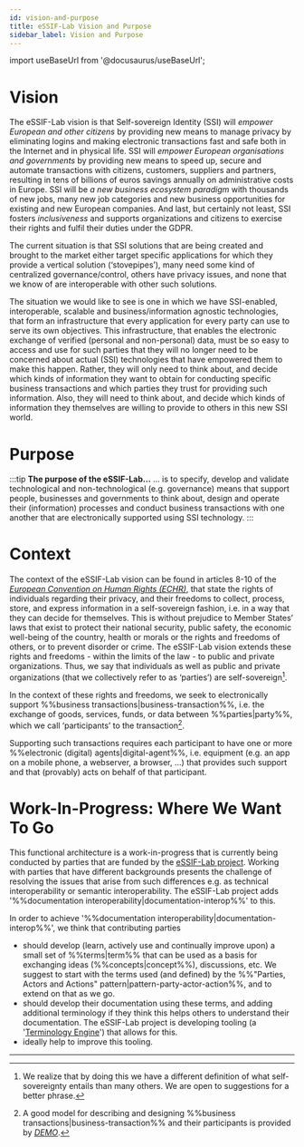 ```yaml
---
id: vision-and-purpose
title: eSSIF-Lab Vision and Purpose
sidebar_label: Vision and Purpose
---
```


import useBaseUrl from '@docusaurus/useBaseUrl';

# Vision

The eSSIF-Lab vision is that Self-sovereign Identity (SSI) will *empower European and other citizens* by providing new means to manage privacy by eliminating logins and making electronic transactions fast and safe both in the Internet and in physical life. SSI will *empower European organisations and governments* by providing new means to speed up, secure and automate transactions with citizens, customers, suppliers and partners, resulting in tens of billions of euros savings annually on administrative costs in Europe. SSI will be *a new business ecosystem paradigm* with thousands of new jobs, many new job categories and new business opportunities for existing and new European companies. And last, but certainly not least, SSI fosters *inclusiveness* and supports organizations and citizens to exercise their rights and fulfil their duties under the GDPR.

The current situation is that SSI solutions that are being created and brought to the market either target specific applications for which they provide a vertical solution (‘stovepipes’), many need some kind of centralized governance/control, others have privacy issues, and none that we know of are interoperable with other such solutions.

The situation we would like to see is one in which we have SSI-enabled, interoperable, scalable and business/information agnostic technologies, that form an infrastructure that every application for every party can use to serve its own objectives. This infrastructure, that enables the electronic exchange of verified (personal and non-personal) data, must be so easy to access and use for such parties that they will no longer need to be concerned about actual (SSI) technologies that have empowered them to make this happen. Rather, they will only need to think about, and decide which kinds of information they want to obtain for conducting specific business transactions and which parties they trust for providing such information. Also, they will need to think about, and decide which kinds of information they themselves are willing to provide to others in this new SSI world.

# Purpose

:::tip **The purpose of the eSSIF-Lab...**
... is to specify, develop and validate technological and non-technological (e.g. governance) means that support people, businesses and governments to think about, design and operate their (information) processes and conduct business transactions with one another that are electronically supported using SSI technology.
:::

# Context

The context of the eSSIF-Lab vision can be found in articles 8-10 of the [*European Convention on Human Rights (ECHR)*](https://www.echr.coe.int/Pages/home.aspx?p=basictexts/convention), that state the rights of individuals regarding their privacy, and their freedoms to collect, process, store, and express information in a self-sovereign fashion, i.e. in a way that they can decide for themselves. This is without prejudice to Member States’ laws that exist to protect their national security, public safety, the economic well-being of the country, health or morals or the rights and freedoms of others, or to prevent disorder or crime. The eSSIF-Lab vision extends these rights and freedoms - within the limits of the law - to public and private organizations. Thus, we say that individuals as well as public and private organizations (that we collectively refer to as ‘parties’) are self-sovereign[^1].

In the context of these rights and freedoms, we seek to electronically support %%business transactions|business-transaction%%, i.e. the exchange of goods, services, funds, or data between %%parties|party%%, which we call ‘participants’ to the transaction[^2].

Supporting such transactions requires each participant to have one or more %%electronic (digital) agents|digital-agent%%, i.e. equipment (e.g. an app on a mobile phone, a webserver, a browser, …) that provides such support and that (provably) acts on behalf of that participant.

# Work-In-Progress: Where We Want To Go

This functional architecture is a work-in-progress that is currently being conducted by parties that are funded by the [eSSIF-Lab project](https://essif-lab.eu/). Working with parties that have different backgrounds presents the challenge of resolving the issues that arise from such differences e.g. as technical interoperability or semantic interoperability. The eSSIF-Lab project adds '%%documentation interoperability|documentation-interop%%' to this.

In order to achieve '%%documentation interoperability|documentation-interop%%', we think that contributing parties
- should develop (learn, actively use and continually improve upon) a small set of %%terms|term%% that can be used as a basis for exchanging ideas (%%concepts|concept%%), discussions, etc. We suggest to start with the terms used (and defined) by the %%"Parties, Actors and Actions" pattern|pattern-party-actor-action%%, and to extend on that as we go.
- should develop their documentation using these terms, and adding additional terminology if they think this helps others to understand their documentation. The eSSIF-Lab project is developing tooling (a '[Terminology Engine](terminology-contributions)') that allows for this. 
- ideally help to improve this tooling.

--------

[^1]: We realize that by doing this we have a different definition of what self-sovereignty entails than many others. We are open to suggestions for a better phrase.

[^2]: A good model for describing and designing %%business transactions|business-transaction%% and their participants is provided by [*DEMO*](https://en.wikipedia.org/wiki/Design_%26_Engineering_Methodology_for_Organizations).

